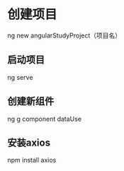 # 创建项目
ng new angularStudyProject（项目名）

## 启动项目
ng serve

## 创建新组件
ng g component dataUse 

## 安装axios
npm install axios
